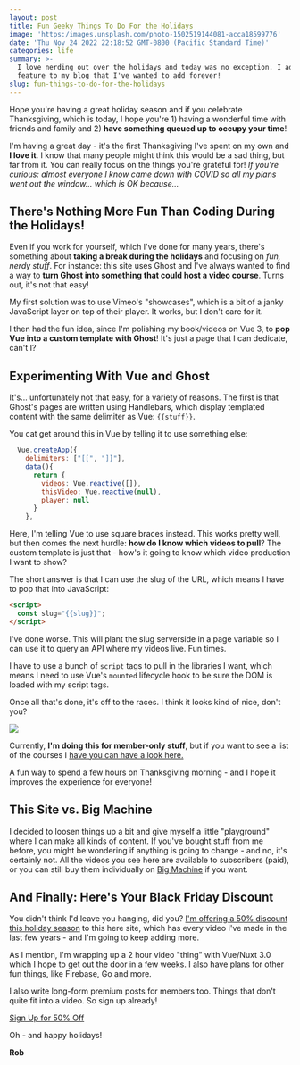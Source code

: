 ```yaml
---
layout: post
title: Fun Geeky Things To Do For the Holidays
image: 'https:/images.unsplash.com/photo-1502519144081-acca18599776'
date: 'Thu Nov 24 2022 22:18:52 GMT-0800 (Pacific Standard Time)'
categories: life
summary: >-
  I love nerding out over the holidays and today was no exception. I added a
  feature to my blog that I've wanted to add forever!
slug: fun-things-to-do-for-the-holidays
---
```


Hope you're having a great holiday season and if you celebrate Thanksgiving, which is today, I hope you're 1) having a wonderful time with friends and family and 2) **have something queued up to occupy your time**!

I'm having a great day - it's the first Thanksgiving I've spent on my own and **I love it**. I know that many people might think this would be a sad thing, but far from it. You can really focus on the things you're grateful for! _If you're curious: almost everyone I know came down with COVID so all my plans went out the window... which is OK because..._

## There's Nothing More Fun Than Coding During the Holidays!

Even if you work for yourself, which I've done for many years, there's something about **taking a break during the holidays** and focusing on _fun, nerdy stuff_. For instance: this site uses Ghost and I've always wanted to find a way to **turn Ghost into something that could host a video course**. Turns out, it's not that easy!

My first solution was to use Vimeo's "showcases", which is a bit of a janky JavaScript layer on top of their player. It works, but I don't care for it.

I then had the fun idea, since I'm polishing my book/videos on Vue 3, to **pop Vue into a custom template with Ghost**! It's just a page that I can dedicate, can't I?

## Experimenting With Vue and Ghost

It's... unfortunately not that easy, for a variety of reasons. The first is that Ghost's pages are written using Handlebars, which display templated content with the same delimiter as Vue: `{{stuff}}`.

You cat get around this in Vue by telling it to use something else:

```js
  Vue.createApp({
    delimiters: ["[[", "]]"],
    data(){
      return {
        videos: Vue.reactive([]),
        thisVideo: Vue.reactive(null),
        player: null
      }
    },
```

Here, I'm telling Vue to use square braces instead. This works pretty well, but then comes the next hurdle: **how do I know which videos to pull**? The custom template is just that - how's it going to know which video production I want to show?

The short answer is that I can use the slug of the URL, which means I have to pop that into JavaScript:

```html
<script>
  const slug="{{slug}}";
</script>
```

I've done worse. This will plant the slug serverside in a page variable so I can use it to query an API where my videos live. Fun times.

I have to use a bunch of `script` tags to pull in the libraries I want, which means I need to use Vue's `mounted` lifecycle hook to be sure the DOM is loaded with my script tags. 

Once all that's done, it's off to the races. I think it looks kind of nice, don't you?

![](https://blog.bigmachine.io/img/2022/11/bip_1235.jpg)

Currently, **I'm doing this for member-only stuff**, but if you want to see a list of the courses I [have you can have a look here.](%5F%5FGHOST%5FURL%5F%5F/tag/courses)

A fun way to spend a few hours on Thanksgiving morning - and I hope it improves the experience for everyone!

## This Site vs. Big Machine

I decided to loosen things up a bit and give myself a little "playground" where I can make all kinds of content. If you've bought stuff from me before, you might be wondering if anything is going to change - and no, it's certainly not. All the videos you see here are available to subscribers (paid), or you can still buy them individually on [Big Machine](https://bigmachine.io) if you want.

## And Finally: Here's Your Black Friday Discount

You didn't think I'd leave you hanging, did you? [I'm offering a 50% discount this holiday season](%5F%5FGHOST%5FURL%5F%5F/holiday) to this here site, which has every video I've made in the last few years - and I'm going to keep adding more.

As I mention, I'm wrapping up a 2 hour video "thing" with Vue/Nuxt 3.0 which I hope to get out the door in a few weeks. I also have plans for other fun things, like Firebase, Go and more.

I also write long-form premium posts for members too. Things that don't quite fit into a video. So sign up already!

[Sign Up for 50% Off](%5F%5FGHOST%5FURL%5F%5F/holiday)

Oh - and happy holidays!

**Rob**
